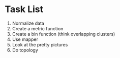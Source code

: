 # Task List

1. Normalize data
2. Create a metric function
3. Create a bin function (think overlapping clusters)
4. Use mapper
5. Look at the pretty pictures
6. Do topology

